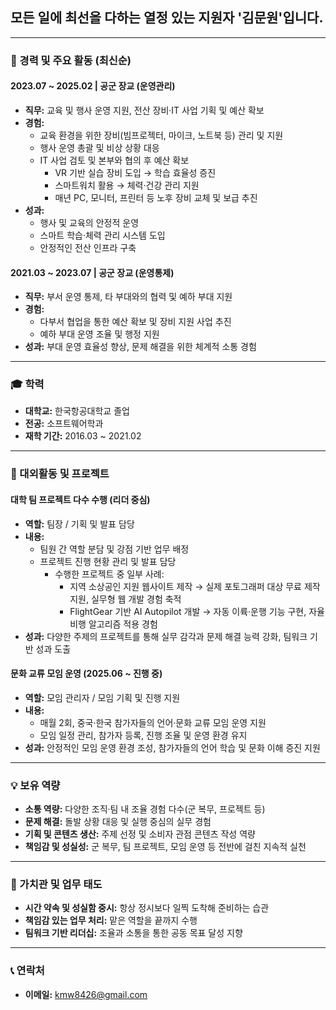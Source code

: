## 모든 일에 최선을 다하는 열정 있는 지원자 '김문원'입니다.
---

### 📅 경력 및 주요 활동 (최신순)

#### 2023.07 ~ 2025.02 | 공군 장교 (운영관리)
- **직무:** 교육 및 행사 운영 지원, 전산 장비·IT 사업 기획 및 예산 확보
- **경험:**
  - 교육 환경을 위한 장비(빔프로젝터, 마이크, 노트북 등) 관리 및 지원
  - 행사 운영 총괄 및 비상 상황 대응
  - IT 사업 검토 및 본부와 협의 후 예산 확보
    - VR 기반 실습 장비 도입 → 학습 효율성 증진
    - 스마트워치 활용 → 체력·건강 관리 지원
    - 매년 PC, 모니터, 프린터 등 노후 장비 교체 및 보급 추진
- **성과:**
  - 행사 및 교육의 안정적 운영
  - 스마트 학습·체력 관리 시스템 도입
  - 안정적인 전산 인프라 구축

#### 2021.03 ~ 2023.07 | 공군 장교 (운영통제)
- **직무:** 부서 운영 통제, 타 부대와의 협력 및 예하 부대 지원
- **경험:**
  - 다부서 협업을 통한 예산 확보 및 장비 지원 사업 추진
  - 예하 부대 운영 조율 및 행정 지원
- **성과:** 부대 운영 효율성 향상, 문제 해결을 위한 체계적 소통 경험

---

### 🎓 학력
- **대학교:** 한국항공대학교 졸업
- **전공:** 소프트웨어학과
- **재학 기간:** 2016.03 ~ 2021.02

---

### 📌 대외활동 및 프로젝트

#### 대학 팀 프로젝트 다수 수행 (리더 중심)
- **역할:** 팀장 / 기획 및 발표 담당
- **내용:**
  - 팀원 간 역할 분담 및 강점 기반 업무 배정
  - 프로젝트 진행 현황 관리 및 발표 담당  
    - 수행한 프로젝트 중 일부 사례:
      - 지역 소상공인 지원 웹사이트 제작 → 실제 포토그래퍼 대상 무료 제작 지원, 실무형 웹 개발 경험 축적  
      - FlightGear 기반 AI Autopilot 개발 → 자동 이륙·운행 기능 구현, 자율 비행 알고리즘 적용 경험
- **성과:** 다양한 주제의 프로젝트를 통해 실무 감각과 문제 해결 능력 강화, 팀워크 기반 성과 도출

#### 문화 교류 모임 운영 (2025.06 ~ 진행 중)
- **역할:** 모임 관리자 / 모임 기획 및 진행 지원
- **내용:**
  - 매월 2회, 중국·한국 참가자들의 언어·문화 교류 모임 운영 지원
  - 모임 일정 관리, 참가자 등록, 진행 조율 및 운영 환경 유지
- **성과:** 안정적인 모임 운영 환경 조성, 참가자들의 언어 학습 및 문화 이해 증진 지원

---

### 💡 보유 역량
- **소통 역량:** 다양한 조직·팀 내 조율 경험 다수(군 복무, 프로젝트 등)
- **문제 해결:** 돌발 상황 대응 및 실행 중심의 실무 경험
- **기획 및 콘텐츠 생산:** 주제 선정 및 소비자 관점 콘텐츠 작성 역량
- **책임감 및 성실성:** 군 복무, 팀 프로젝트, 모임 운영 등 전반에 걸친 지속적 실천

---

### 🧭 가치관 및 업무 태도
- **시간 약속 및 성실함 중시:** 항상 정시보다 일찍 도착해 준비하는 습관
- **책임감 있는 업무 처리:** 맡은 역할을 끝까지 수행
- **팀워크 기반 리더십:** 조율과 소통을 통한 공동 목표 달성 지향

---

### 📞 연락처
- **이메일:** kmw8426@gmail.com
